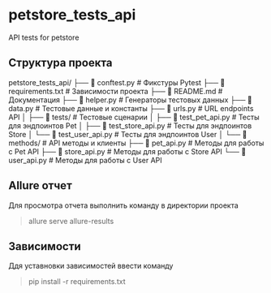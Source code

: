 # petstore_tests_api
API tests for petstore

## Структура проекта
petstore_tests_api/
├── 📄 conftest.py # Фикстуры Pytest
├── 📄 requirements.txt # Зависимости проекта
├── 📄 README.md # Документация
├── 📄 helper.py # Генераторы тестовых данных
├── 📄 data.py # Тестовые данные и константы
├── 📄 urls.py # URL endpoints API
│
├── 📂 tests/ # Тестовые сценарии
│ ├── 📄 test_pet_api.py # Тесты для эндпоинтов Pet
│ ├── 📄 test_store_api.py # Тесты для эндпоинтов Store
│ └── 📄 test_user_api.py # Тесты для эндпоинтов User
│
└── 📂 methods/ # API методы и клиенты
├── 📄 pet_api.py # Методы для работы с Pet API
├── 📄 store_api.py # Методы для работы с Store API
└── 📄 user_api.py # Методы для работы с User API

## Allure отчет
Для просмотра отчета выполнить команду в директории проекта
> allure serve allure-results

## Зависимости
Ддя уставновки зависимостей ввести команду
> pip install -r requirements.txt